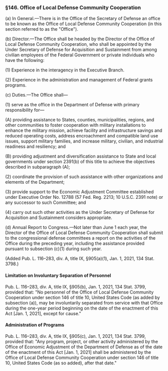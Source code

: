 ### §146. Office of Local Defense Community Cooperation ###

(a) In General.—There is in the Office of the Secretary of Defense an office to be known as the Office of Local Defense Community Cooperation (in this section referred to as the "Office").

(b) Director.—The Office shall be headed by the Director of the Office of Local Defense Community Cooperation, who shall be appointed by the Under Secretary of Defense for Acquisition and Sustainment from among civilian employees of the Federal Government or private individuals who have the following:

(1) Experience in the interagency in the Executive Branch.

(2) Experience in the administration and management of Federal grants programs.

(c) Duties.—The Office shall—

(1) serve as the office in the Department of Defense with primary responsibility for—

(A) providing assistance to States, counties, municipalities, regions, and other communities to foster cooperation with military installations to enhance the military mission, achieve facility and infrastructure savings and reduced operating costs, address encroachment and compatible land use issues, support military families, and increase military, civilian, and industrial readiness and resiliency; and

(B) providing adjustment and diversification assistance to State and local governments under section 2391(b) of this title to achieve the objectives described in subparagraph (A);

(2) coordinate the provision of such assistance with other organizations and elements of the Department;

(3) provide support to the Economic Adjustment Committee established under Executive Order No. 12788 (57 Fed. Reg. 2213; 10 U.S.C. 2391 note) or any successor to such Committee; and

(4) carry out such other activities as the Under Secretary of Defense for Acquisition and Sustainment considers appropriate.

(d) Annual Report to Congress.—Not later than June 1 each year, the Director of the Office of Local Defense Community Cooperation shall submit to the congressional defense committees a report on the activities of the Office during the preceding year, including the assistance provided pursuant to subsection (c)(1) during such year.

(Added Pub. L. 116–283, div. A, title IX, §905(a)(1), Jan. 1, 2021, 134 Stat. 3798.)

#### Limitation on Involuntary Separation of Personnel ####

Pub. L. 116–283, div. A, title IX, §905(b), Jan. 1, 2021, 134 Stat. 3799, provided that: "No personnel of the Office of Local Defense Community Cooperation under section 146 of title 10, United States Code (as added by subsection (a)), may be involuntarily separated from service with that Office during the one-year period beginning on the date of the enactment of this Act [Jan. 1, 2021], except for cause."

#### Administration of Programs ####

Pub. L. 116–283, div. A, title IX, §905(c), Jan. 1, 2021, 134 Stat. 3799, provided that: "Any program, project, or other activity administered by the Office of Economic Adjustment of the Department of Defense as of the date of the enactment of this Act [Jan. 1, 2021] shall be administered by the Office of Local Defense Community Cooperation under section 146 of title 10, United States Code (as so added), after that date."